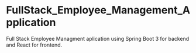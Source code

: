 # FullStack_Employee_Management_Application
Full Stack Employee Managment aplication using Spring Boot 3 for backend and React for frontend.
